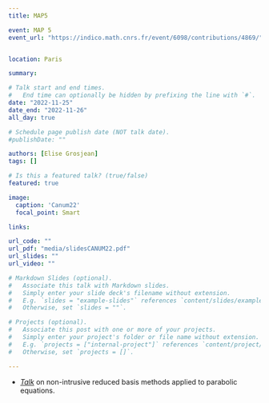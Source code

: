 ```yaml
---
title: MAP5

event: MAP 5 
event_url: "https://indico.math.cnrs.fr/event/6098/contributions/4869/"


location: Paris

summary:

# Talk start and end times.
#   End time can optionally be hidden by prefixing the line with `#`.
date: "2022-11-25"
date_end: "2022-11-26"
all_day: true

# Schedule page publish date (NOT talk date).
#publishDate: ""

authors: [Elise Grosjean]
tags: []

# Is this a featured talk? (true/false)
featured: true

image:
  caption: 'Canum22'
  focal_point: Smart

links:

url_code: ""
url_pdf: "media/slidesCANUM22.pdf"
url_slides: ""
url_video: ""

# Markdown Slides (optional).
#   Associate this talk with Markdown slides.
#   Simply enter your slide deck's filename without extension.
#   E.g. `slides = "example-slides"` references `content/slides/example-slides.md`.
#   Otherwise, set `slides = ""`.

# Projects (optional).
#   Associate this post with one or more of your projects.
#   Simply enter your project's folder or file name without extension.
#   E.g. `projects = ["internal-project"]` references `content/project/deep-learning/index.md`.
#   Otherwise, set `projects = []`.

---
```


- [*Talk*](https://canum2020.math.cnrs.fr/accueil/) on non-intrusive reduced basis methods applied to parabolic equations.

